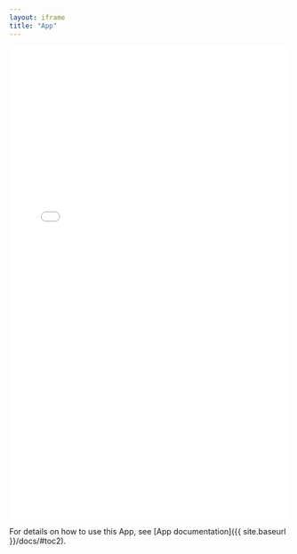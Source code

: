```yaml
---
layout: iframe
title: "App"
---
```

<iframe frameborder='0' width='100%' height='850' src='{{ site.app_url }}'></iframe>

For details on how to use this App, see [App documentation]({{ site.baseurl }}/docs/#toc2).
